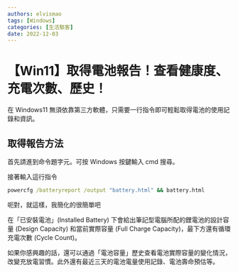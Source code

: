```yaml
---
authors: elvismao
tags: [Windows]
categories: [生活駭客]
date: 2022-12-03
---
```


# 【Win11】取得電池報告！查看健康度、充電次數、歷史！

在 Windows11 無須依靠第三方軟體，只需要一行指令即可輕鬆取得電池的使用記錄和資訊。

## 取得報告方法

首先請進到命令題字元。可按 Windows 按鍵輸入 cmd 搜尋。

接著輸入這行指令

```bat
powercfg /batteryreport /output "battery.html" && battery.html
```

呃對，就這樣，我簡化的很簡單吧

在「已安裝電池」(Installed Battery) 下會給出筆記型電腦所配的鋰電池的設計容量 (Design Capacity) 和當前實際容量 (Full Charge Capacity)，最下方還有循環充電次數 (Cycle Count)。

如果你感興趣的話，還可以通過「電池容量」歷史查看電池實際容量的變化情況，改變充放電習慣。此外還有最近三天的電池電量使用記錄、電池壽命預估等。
